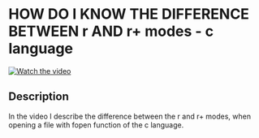 # HOW DO I KNOW THE DIFFERENCE BETWEEN r AND r+ modes  - c language

[![Watch the video](https://img.youtube.com/vi/zW1K-BeuWIQ/hqdefault.jpg)](https://youtu.be/zW1K-BeuWIQ)

## Description

  

In the video I describe the difference between the r and r+ modes, when opening a file with fopen function of the c language.

